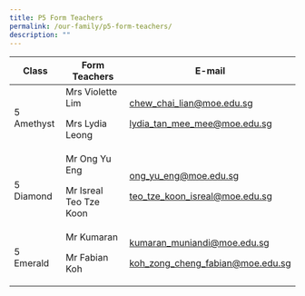 ```yaml
---
title: P5 Form Teachers
permalink: /our-family/p5-form-teachers/
description: ""
---
```

| Class | Form Teachers | E-mail |
| -------- | -------- | -------- |
5 Amethyst | Mrs Violette Lim<p>Mrs Lydia Leong</p> | chew_chai_lian@moe.edu.sg<p>lydia_tan_mee_mee@moe.edu.sg</p>
5 Diamond | Mr Ong Yu Eng<p>Mr Isreal Teo Tze Koon</p> | ong_yu_eng@moe.edu.sg<p>teo_tze_koon_isreal@moe.edu.sg</p>
5 Emerald | Mr Kumaran<p>Mr Fabian Koh</p> | kumaran_muniandi@moe.edu.sg<p>koh_zong_cheng_fabian@moe.edu.sg</p>
